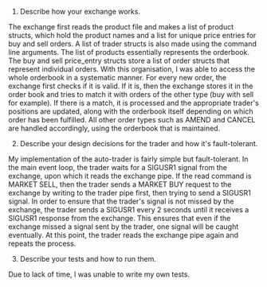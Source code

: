 1. Describe how your exchange works.

The exchange first reads the product file and makes a list of product structs,
which hold the product names and a list for unique price entries for buy and
sell orders. A list of trader structs is also made using the command line
arguments. The list of products essentially represents the orderbook. The buy
and sell price_entry structs store a list of order structs that represent
individual orders. With this organisation, I was able to access the whole
orderbook in a systematic manner. For every new order, the exchange first
checks if it is valid. If it is, then the exchange stores it in the order book
and tries to match it with orders of the other type (buy with sell for
example). If there is a match, it is processed and the appropriate trader's
positions are updated, along with the orderbook itself depending on which order
has been fulfilled. All other order types such as AMEND and CANCEL are handled
accordingly, using the orderbook that is maintained.

2. Describe your design decisions for the trader and how it's fault-tolerant.

My implementation of the auto-trader is fairly simple but fault-tolerant. In
the main event loop, the trader waits for a SIGUSR1 signal from the exchange,
upon which it reads the exchange pipe. If the read command is MARKET SELL, then
the trader sends a MARKET BUY request to the exchange by writing to the trader
pipe first, then trying to send a SIGUSR1 signal. In order to ensure that the
trader's signal is not missed by the exchange, the trader sends a SIGUSR1 every
2 seconds until it receives a SIGUSR1 response from the exchange. This ensures
that even if the exchange missed a signal sent by the trader, one signal will
be caught eventually. At this point, the trader reads the exchange pipe again
and repeats the process.

3. Describe your tests and how to run them.

Due to lack of time, I was unable to write my own tests.

